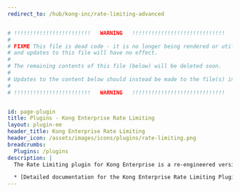```yaml
---
redirect_to: /hub/kong-inc/rate-limiting-advanced


# !!!!!!!!!!!!!!!!!!!!!!!!   WARNING   !!!!!!!!!!!!!!!!!!!!!!!!!!!!!
#
# FIXME This file is dead code - it is no longer being rendered or utilized,
# and updates to this file will have no effect.
#
# The remaining contents of this file (below) will be deleted soon.
#
# Updates to the content below should instead be made to the file(s) in /app/_hub/
#
# !!!!!!!!!!!!!!!!!!!!!!!!   WARNING   !!!!!!!!!!!!!!!!!!!!!!!!!!!!!


id: page-plugin
title: Plugins - Kong Enterprise Rate Limiting
layout: plugin-ee
header_title: Kong Enterprise Rate Limiting
header_icon: /assets/images/icons/plugins/rate-limiting.png
breadcrumbs:
  Plugins: /plugins
description: |
  The Rate Limiting plugin for Kong Enterprise is a re-engineered version of the incredibly popular Kong Rate Limiting plugin, with greatly enhanced configuration options and performance.

  * [Detailed documentation for the Kong Enterprise Rate Limiting Plugin](/enterprise/latest/plugins/rate-limiting-advanced/)
---
```

